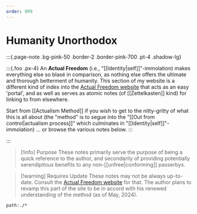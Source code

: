 ```yaml
---
order: 999
---
```


# Humanity Unorthodox

:::{.page-note .bg-pink-50 .border-2 .border-pink-700 .pt-4 .shadow-lg}

:::{.foo .px-4}
An **Actual Freedom** (i.e., "[[Identity|self]]"-immolation) makes everything else so blasé in comparison, as nothing else offers the ultimate and thorough betterment of humanity. This section of my website is a different kind of index into the [Actual Freedom website][AFTweb] that acts as an easy 'portal', and as well as serves as atomic notes (of [[Zettelkasten]] kind) for linking to from elsewhere.

Start from [[Actualism Method]] if you wish to get to the nitty-gritty of what this is all about (the "method" is to segue into the "[[Out from control|actualism process]]" which culminates in "[[Identity|self]]"-immolation) ... or browse the various notes below.
:::

:::

>[!info]  Purpose
> These notes primarily serve the purpose of being a quick reference to the author, and secondarily of providing potentially serendipitous benefits to any non-[[unfree|conforming]] passerbys.

>[!warning] Requires Update
> These notes may not be always up-to-date. Consult the [Actual Freedom website][AFTweb] for that. The author plans to revamp this part of the site to be in accord with his renewed understanding of the method (as of May, 2024).

```query
path:./*
```

[AFTweb]: http://actualfreedom.com.au/

